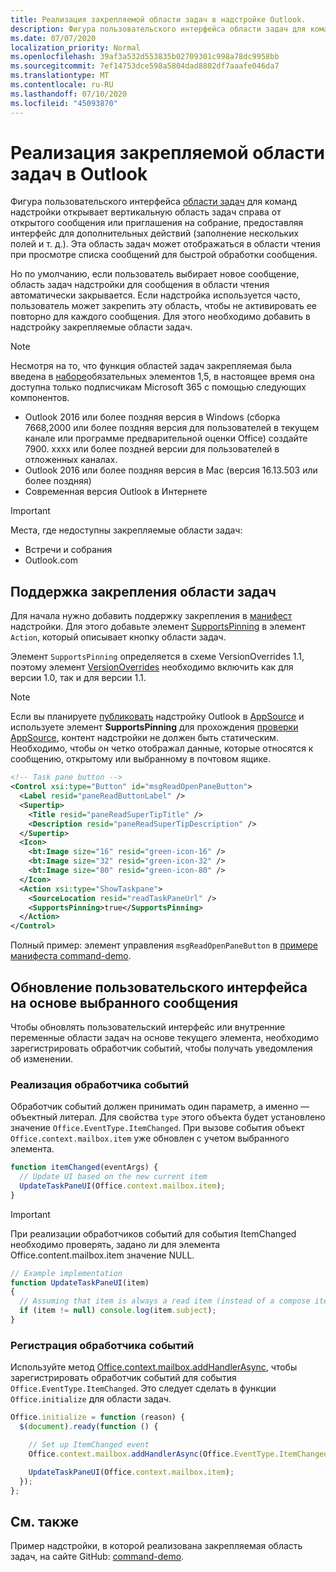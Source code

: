 ```yaml
---
title: Реализация закрепляемой области задач в надстройке Outlook.
description: Фигура пользовательского интерфейса области задач для команд надстройки открывает вертикальную область задач справа от открытого сообщения или приглашения на собрание, предоставляя интерфейс для дополнительных действий.
ms.date: 07/07/2020
localization_priority: Normal
ms.openlocfilehash: 39af3a532d553835b02709301c998a78dc9958bb
ms.sourcegitcommit: 7ef14753dce598a5804dad8802df7aaafe046da7
ms.translationtype: MT
ms.contentlocale: ru-RU
ms.lasthandoff: 07/10/2020
ms.locfileid: "45093870"
---
```

# <a name="implement-a-pinnable-task-pane-in-outlook"></a>Реализация закрепляемой области задач в Outlook

Фигура пользовательского интерфейса [области задач](add-in-commands-for-outlook.md#launching-a-task-pane) для команд надстройки открывает вертикальную область задач справа от открытого сообщения или приглашения на собрание, предоставляя интерфейс для дополнительных действий (заполнение нескольких полей и т. д.). Эта область задач может отображаться в области чтения при просмотре списка сообщений для быстрой обработки сообщения.

Но по умолчанию, если пользователь выбирает новое сообщение, область задач надстройки для сообщения в области чтения автоматически закрывается. Если надстройка используется часто, пользователь может закрепить эту область, чтобы не активировать ее повторно для каждого сообщения. Для этого необходимо добавить в надстройку закрепляемые области задач.

> [!NOTE]
> Несмотря на то, что функция областей задач закрепляемая была введена в [наборе](../reference/objectmodel/requirement-set-1.5/outlook-requirement-set-1.5.md)обязательных элементов 1,5, в настоящее время она доступна только подписчикам Microsoft 365 с помощью следующих компонентов.
> - Outlook 2016 или более поздняя версия в Windows (сборка 7668,2000 или более поздняя версия для пользователей в текущем канале или программе предварительной оценки Office) создайте 7900. xxxx или более поздней версии для пользователей в отложенных каналах.
> - Outlook 2016 или более поздняя версия в Mac (версия 16.13.503 или более поздняя)
> - Современная версия Outlook в Интернете

> [!IMPORTANT]
> Места, где недоступны закрепляемые области задач:
> - Встречи и собрания
> - Outlook.com

## <a name="support-task-pane-pinning"></a>Поддержка закрепления области задач

Для начала нужно добавить поддержку закрепления в [манифест](manifests.md) надстройки. Для этого добавьте элемент [SupportsPinning](../reference/manifest/action.md#supportspinning) в элемент `Action`, который описывает кнопку области задач.

Элемент `SupportsPinning` определяется в схеме VersionOverrides 1.1, поэтому элемент [VersionOverrides](../reference/manifest/versionoverrides.md) необходимо включить как для версии 1.0, так и для версии 1.1.

> [!NOTE]
> Если вы планируете [публиковать](../publish/publish.md) надстройку Outlook в [AppSource](https://appsource.microsoft.com) и используете элемент **SupportsPinning** для прохождения [проверки AppSource](/legal/marketplace/certification-policies), контент надстройки не должен быть статическим. Необходимо, чтобы он четко отображал данные, которые относятся к сообщению, открытому или выбранному в почтовом ящике.

```xml
<!-- Task pane button -->
<Control xsi:type="Button" id="msgReadOpenPaneButton">
  <Label resid="paneReadButtonLabel" />
  <Supertip>
    <Title resid="paneReadSuperTipTitle" />
    <Description resid="paneReadSuperTipDescription" />
  </Supertip>
  <Icon>
    <bt:Image size="16" resid="green-icon-16" />
    <bt:Image size="32" resid="green-icon-32" />
    <bt:Image size="80" resid="green-icon-80" />
  </Icon>
  <Action xsi:type="ShowTaskpane">
    <SourceLocation resid="readTaskPaneUrl" />
    <SupportsPinning>true</SupportsPinning>
  </Action>
</Control>
```

Полный пример: элемент управления `msgReadOpenPaneButton` в [примере манифеста command-demo](https://github.com/OfficeDev/outlook-add-in-command-demo/blob/master/command-demo-manifest.xml).

## <a name="handling-ui-updates-based-on-currently-selected-message"></a>Обновление пользовательского интерфейса на основе выбранного сообщения

Чтобы обновлять пользовательский интерфейс или внутренние переменные области задач на основе текущего элемента, необходимо зарегистрировать обработчик событий, чтобы получать уведомления об изменении.

### <a name="implement-the-event-handler"></a>Реализация обработчика событий

Обработчик событий должен принимать один параметр, а именно — объектный литерал. Для свойства `type` этого объекта будет установлено значение `Office.EventType.ItemChanged`. При вызове события объект `Office.context.mailbox.item` уже обновлен с учетом выбранного элемента.

```js
function itemChanged(eventArgs) {
  // Update UI based on the new current item
  UpdateTaskPaneUI(Office.context.mailbox.item);
}
```

> [!IMPORTANT]
> При реализации обработчиков событий для события ItemChanged необходимо проверять, задано ли для элемента Office.content.mailbox.item значение NULL.
>
> ```js
> // Example implementation
> function UpdateTaskPaneUI(item)
> {
>   // Assuming that item is always a read item (instead of a compose item).
>   if (item != null) console.log(item.subject);
> }
> ```

### <a name="register-the-event-handler"></a>Регистрация обработчика событий

Используйте метод [Office.context.mailbox.addHandlerAsync](../reference/objectmodel/preview-requirement-set/office.context.mailbox.md#methods), чтобы зарегистрировать обработчик событий для события `Office.EventType.ItemChanged`. Это следует сделать в функции `Office.initialize` для области задач.

```js
Office.initialize = function (reason) {
  $(document).ready(function () {

    // Set up ItemChanged event
    Office.context.mailbox.addHandlerAsync(Office.EventType.ItemChanged, itemChanged);

    UpdateTaskPaneUI(Office.context.mailbox.item);
  });
};
```

## <a name="see-also"></a>См. также

Пример надстройки, в которой реализована закрепляемая область задач, на сайте GitHub: [command-demo](https://github.com/OfficeDev/outlook-add-in-command-demo).
